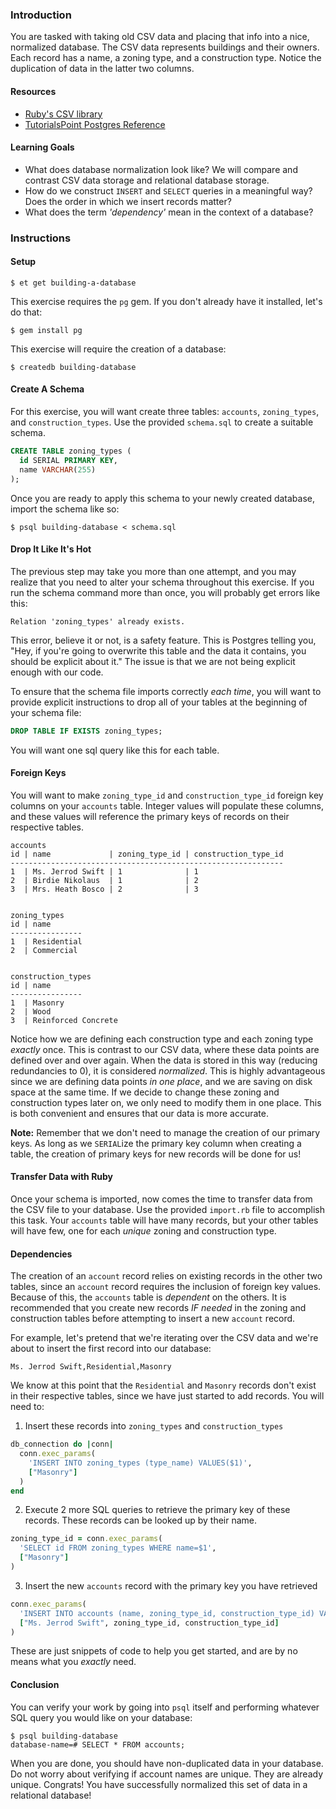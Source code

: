 ### Introduction

You are tasked with taking old CSV data and placing that info into a nice, normalized database.
The CSV data represents buildings and their owners. Each record has a name, a zoning type, and a construction type.
Notice the duplication of data in the latter two columns.  

#### Resources

- [Ruby's CSV library](http://ruby-doc.org/stdlib-2.3.0/libdoc/csv/rdoc/CSV.html)
- [TutorialsPoint Postgres Reference](https://www.tutorialspoint.com/postgresql/index.htm)

#### Learning Goals

- What does database normalization look like? We will compare and contrast CSV data storage and relational database storage.
- How do we construct `INSERT` and `SELECT` queries in a meaningful way? Does the order in which we insert records matter?
- What does the term *'dependency'* mean in the context of a database?

### Instructions

#### Setup

```no-highlight
$ et get building-a-database
```

This exercise requires the `pg` gem. If you don't already have it installed, let's do that:

```no-highlight
$ gem install pg
```

This exercise will require the creation of a database:

```no-highlight
$ createdb building-database
```

#### Create A Schema

For this exercise, you will want create three tables: `accounts`, `zoning_types`, and `construction_types`.
Use the provided `schema.sql` to create a suitable schema.

```sql
CREATE TABLE zoning_types (
  id SERIAL PRIMARY KEY,
  name VARCHAR(255)
);
```

Once you are ready to apply this schema to your newly created database, import the schema like so:

```no-highlight
$ psql building-database < schema.sql
```

#### Drop It Like It's Hot

The previous step may take you more than one attempt, and you may realize that you need to alter your schema throughout this exercise.
If you run the schema command more than once, you will probably get errors like this:

```no-highlight
Relation 'zoning_types' already exists.
```

This error, believe it or not, is a safety feature.
This is Postgres telling you, "Hey, if you're going to overwrite this table and the data it contains, you should be explicit about it."
The issue is that we are not being explicit enough with our code.

To ensure that the schema file imports correctly *each time*, you will want to provide explicit instructions to drop all of your tables at the beginning of your schema file:

```sql
DROP TABLE IF EXISTS zoning_types;
```

You will want one sql query like this for each table.

#### Foreign Keys

You will want to make `zoning_type_id` and `construction_type_id` foreign key columns on your `accounts` table.
Integer values will populate these columns, and these values will reference the primary keys of records on their respective tables.

```no-highlight
accounts
id | name             | zoning_type_id | construction_type_id
-------------------------------------------------------------
1  | Ms. Jerrod Swift | 1              | 1
2  | Birdie Nikolaus  | 1              | 2
3  | Mrs. Heath Bosco | 2              | 3


zoning_types
id | name
----------------
1  | Residential
2  | Commercial


construction_types
id | name
----------------
1  | Masonry
2  | Wood
3  | Reinforced Concrete
```

Notice how we are defining each construction type and each zoning type *exactly* once.
This is contrast to our CSV data, where these data points are defined over and over again.
When the data is stored in this way (reducing redundancies to 0), it is considered *normalized*.
This is highly advantageous since we are defining data points *in one place*, and we are saving on disk space at the same time.
If we decide to change these zoning and construction types later on, we only need to modify them in one place.
This is both convenient and ensures that our data is more accurate.

__Note:__ Remember that we don't need to manage the creation of our primary keys.
As long as we `SERIAL`ize the primary key column when creating a table, the creation of primary keys for new records will be done for us!

#### Transfer Data with Ruby

Once your schema is imported, now comes the time to transfer data from the CSV file to your database.
Use the provided `import.rb` file to accomplish this task.
Your `accounts` table will have many records, but your other tables will have few, one for each *unique* zoning and construction type.

#### Dependencies

The creation of an `account` record relies on existing records in the other two tables, since an `account` record requires the inclusion of foreign key values.
Because of this, the `accounts` table is *dependent* on the others.
It is recommended that you create new records *IF needed* in the zoning and construction tables before attempting to insert a new `account` record.

For example, let's pretend that we're iterating over the CSV data and we're about to insert the first record into our database:

```no-highlight
Ms. Jerrod Swift,Residential,Masonry
```
We know at this point that the `Residential` and `Masonry` records don't exist in their respective tables, since we have just started to add records. You will need to:

1. Insert these records into `zoning_types` and `construction_types`

```ruby
db_connection do |conn|
  conn.exec_params(
    'INSERT INTO zoning_types (type_name) VALUES($1)',
    ["Masonry"]
  )
end
```

2. Execute 2 more SQL queries to retrieve the primary key of these records. These records can be looked up by their name.

```ruby
zoning_type_id = conn.exec_params(
  'SELECT id FROM zoning_types WHERE name=$1',
  ["Masonry"]
)
```

3. Insert the new `accounts` record with the primary key you have retrieved

```ruby
conn.exec_params(
  'INSERT INTO accounts (name, zoning_type_id, construction_type_id) VALUES($1, $2, $3)',
  ["Ms. Jerrod Swift", zoning_type_id, construction_type_id]
)
```

These are just snippets of code to help you get started, and are by no means what you *exactly* need.

#### Conclusion

You can verify your work by going into `psql` itself and performing whatever SQL query you would like on your database:

```no-highlight
$ psql building-database
database-name=# SELECT * FROM accounts;
```

When you are done, you should have non-duplicated data in your database. Do not worry about verifying if account names are unique. They are already unique. Congrats! You have successfully normalized this set of data in a relational database!
